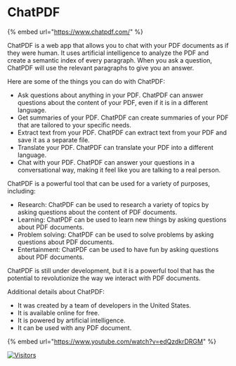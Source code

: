 # ChatPDF

{% embed url="https://www.chatpdf.com/" %}

ChatPDF is a web app that allows you to chat with your PDF documents as if they were human. It uses artificial intelligence to analyze the PDF and create a semantic index of every paragraph. When you ask a question, ChatPDF will use the relevant paragraphs to give you an answer.

Here are some of the things you can do with ChatPDF:

* Ask questions about anything in your PDF. ChatPDF can answer questions about the content of your PDF, even if it is in a different language.
* Get summaries of your PDF. ChatPDF can create summaries of your PDF that are tailored to your specific needs.
* Extract text from your PDF. ChatPDF can extract text from your PDF and save it as a separate file.
* Translate your PDF. ChatPDF can translate your PDF into a different language.
* Chat with your PDF. ChatPDF can answer your questions in a conversational way, making it feel like you are talking to a real person.

ChatPDF is a powerful tool that can be used for a variety of purposes, including:

* Research: ChatPDF can be used to research a variety of topics by asking questions about the content of PDF documents.
* Learning: ChatPDF can be used to learn new things by asking questions about PDF documents.
* Problem solving: ChatPDF can be used to solve problems by asking questions about PDF documents.
* Entertainment: ChatPDF can be used to have fun by asking questions about PDF documents.

ChatPDF is still under development, but it is a powerful tool that has the potential to revolutionize the way we interact with PDF documents.

Additional details about ChatPDF:

* It was created by a team of developers in the United States.
* It is available online for free.
* It is powered by artificial intelligence.
* It can be used with any PDF document.

{% embed url="https://www.youtube.com/watch?v=edQzdkrDRGM" %}

[![Visitors](https://api.visitorbadge.io/api/visitors?path=https%3A%2F%2Fgithub.com%2Fdrshahizan\&labelColor=%23697689\&countColor=%23555555\&style=plastic)](https://visitorbadge.io/status?path=https%3A%2F%2Fgithub.com%2Fdrshahizan)
